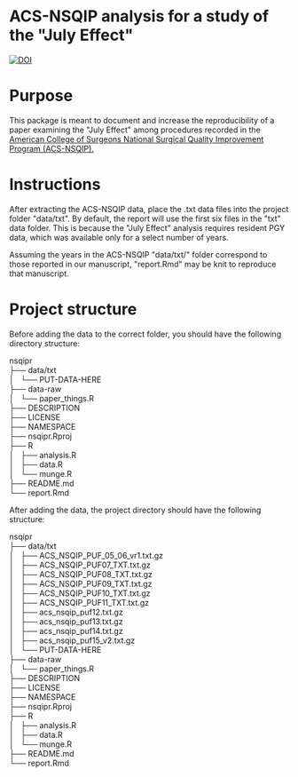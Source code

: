 # ACS-NSQIP analysis for a study of the "July Effect"

[![DOI](https://zenodo.org/badge/117899615.svg)](https://zenodo.org/badge/latestdoi/117899615)

# Purpose

This package is meant to document and increase the reproducibility of a paper examining the "July Effect" among procedures recorded in the [American College of Surgeons National Surgical Quality Improvement Program (ACS-NSQIP).](https://www.facs.org/quality-programs/acs-nsqip)

# Instructions

After extracting the ACS-NSQIP data, place the .txt data files into the project folder "data/txt". By default, the report will use the first six files in the "txt" data folder. This is because the "July Effect" analysis requires resident PGY data, which was available only for a select number of years.

Assuming the years in the ACS-NSQIP "data/txt/" folder correspond to those reported in our manuscript, "report.Rmd" may be knit to reproduce that manuscript. 


# Project structure

Before adding the data to the correct folder, you should have the following directory structure: 

nsqipr    
├── data/txt  
│       └── PUT-DATA-HERE   
├── data-raw   
│   └── paper_things.R   
├── DESCRIPTION   
├── LICENSE   
├── NAMESPACE   
├── nsqipr.Rproj   
├── R   
│   ├── analysis.R   
│   ├── data.R   
│   └── munge.R   
├── README.md   
└── report.Rmd   


After adding the data, the project directory should have the following structure:

nsqipr   
├── data/txt    
│       ├── ACS_NSQIP_PUF_05_06_vr1.txt.gz    
│       ├── ACS_NSQIP_PUF07_TXT.txt.gz    
│       ├── ACS_NSQIP_PUF08_TXT.txt.gz    
│       ├── ACS_NSQIP_PUF09_TXT.txt.gz    
│       ├── ACS_NSQIP_PUF10_TXT.txt.gz    
│       ├── ACS_NSQIP_PUF11_TXT.txt.gz    
│       ├── acs_nsqip_puf12.txt.gz    
│       ├── acs_nsqip_puf13.txt.gz    
│       ├── acs_nsqip_puf14.txt.gz    
│       ├── acs_nsqip_puf15_v2.txt.gz    
│       └── PUT-DATA-HERE    
├── data-raw    
│   └── paper_things.R    
├── DESCRIPTION    
├── LICENSE    
├── NAMESPACE    
├── nsqipr.Rproj    
├── R    
│   ├── analysis.R    
│   ├── data.R    
│   └── munge.R    
├── README.md    
└── report.Rmd    






